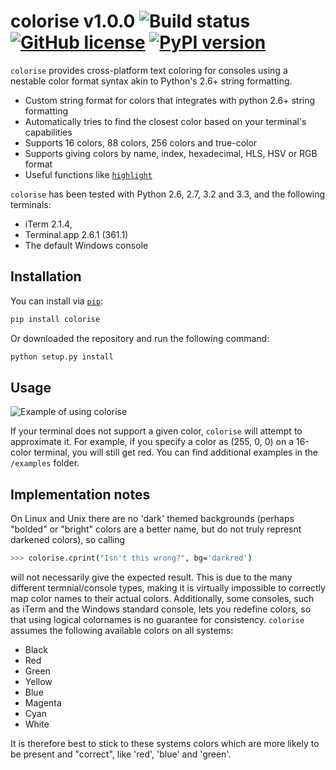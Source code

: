 # colorise v1.0.0 ![Build status](https://travis-ci.org/MisanthropicBit/colorise.svg?branch=rgb_256_exts) [![GitHub license](https://img.shields.io/badge/license-MIT-blue.svg)](https://raw.githubusercontent.com/MisanthropicBit/colorise/rgb_256_exts/LICENSE) [![PyPI version](https://badge.fury.io/py/colorise.svg)](https://badge.fury.io/py/colorise)

`colorise` provides cross-platform text coloring for consoles using a nestable color format syntax akin to Python's 2.6+ string formatting.

* Custom string format for colors that integrates with python 2.6+ string formatting
* Automatically tries to find the closest color based on your terminal's capabilities
* Supports 16 colors, 88 colors, 256 colors and true-color
* Supports giving colors by name, index, hexadecimal, HLS, HSV or RGB format
* Useful functions like [`highlight`](/examples/highlighting.py)

`colorise` has been tested with Python 2.6, 2.7, 3.2 and 3.3, and the following terminals:

* iTerm 2.1.4,
* Terminal.app 2.6.1 (361.1)
* The default Windows console

## Installation

You can install via [`pip`](https://pip.pypa.io/en/latest/):

```bash
pip install colorise
```

Or downloaded the repository and run the following command:

```bash
python setup.py install
```

## Usage

![Example of using colorise](/demo.gif?raw=true)

If your terminal does not support a given color, ``colorise`` will attempt to
approximate it. For example, if you specify a color as (255, 0, 0) on a 16-color
terminal, you will still get red. You can find additional examples in the ``/examples``
folder.

## Implementation notes

On Linux and Unix there are no 'dark' themed backgrounds (perhaps "bolded" or "bright" colors are a better name, but do not truly represnt darkened colors), so calling

```bash
>>> colorise.cprint("Isn't this wrong?", bg='darkred')
```

will not necessarily give the expected result. This is due to the many different termnial/console types, making it is virtually impossible to correctly map color names to their actual colors. Additionally, some consoles, such as iTerm and the Windows standard console, lets you redefine colors, so that using logical colornames is no guarantee for consistency. ``colorise`` assumes the following available colors on all systems:

* Black
* Red
* Green
* Yellow
* Blue
* Magenta
* Cyan
* White

It is therefore best to stick to these systems colors which are more likely to be present and "correct", like 'red', 'blue' and 'green'.
